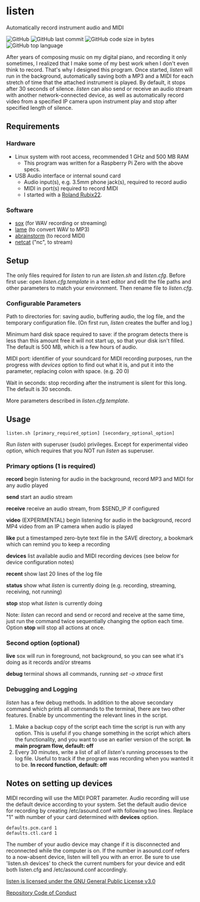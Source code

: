 # listen
Automatically record instrument audio and MIDI

![GitHub](https://img.shields.io/github/license/danieljweinberg/listen?color=3d9fbf&style=plastic)
![GitHub last commit](https://img.shields.io/github/last-commit/danieljweinberg/listen?style=plastic)
![GitHub code size in bytes](https://img.shields.io/github/languages/code-size/danieljweinberg/listen?color=dea92c&style=plastic)
![GitHub top language](https://img.shields.io/github/languages/top/danieljweinberg/listen?color=3aa64c&style=plastic)

After years of composing music on my digital piano, and recording it only sometimes, I realized that I make some of my best work when I don't even think to record. That's why I designed this program. Once started, _listen_ will run in the background, automatically saving both a MP3 and a MIDI for each stretch of time that the attached instrument is played. By default, it stops after 30 seconds of silence. _listen_ can also send or receive an audio stream with another network-connected device, as well as automatically record video from a specified IP camera upon instrument play and stop after specified length of silence.

## Requirements
### Hardware
- Linux system with root access, recommended 1 GHz and 500 MB RAM
  - This program was written for a Raspberry Pi Zero with the above specs.
- USB Audio interface or internal sound card
  - Audio input(s), e.g. 3.5mm phone jack(s), required to record audio
  - MIDI in port(s) required to record MIDI
  - I started with a [Roland Rubix22](https://www.roland.com/us/products/rubix22/).
### Software  
- [sox](http://sox.sourceforge.net/) (for WAV recording or streaming)
- [lame](https://lame.sourceforge.io/) (to convert WAV to MP3)
- [abrainstorm](http://www.sreal.com/~div/midi-utilities/) (to record MIDI)
- [netcat](http://netcat.sourceforge.net/) ("nc", to stream)

## Setup
The only files required for _listen_ to run are _listen.sh_ and _listen.cfg_. Before first use: open _listen.cfg.template_ in a text editor and edit the file paths and other parameters to match your environment. Then rename file to _listen.cfg_.

### Configurable Parameters
Path to directories for: saving audio, buffering audio, the log file, and the temporary configuration file. (On first run, _listen_ creates the buffer and log.)

Minimum hard disk space required to save: if the program detects there is less than this amount free it will not start up, so that your disk isn't filled. The default is 500 MB, which is a few hours of audio.

MIDI port: identifier of your soundcard for MIDI recording purposes, run the progress with _devices_ option to find out what it is, and put it into the parameter, replacing colon with space. (e.g. 20 0)

Wait in seconds: stop recording after the instrument is silent for this long. The default is 30 seconds.

More parameters described in _listen.cfg.template_.

## Usage
```
listen.sh [primary_required_option] [secondary_optional_option]
```

Run _listen_ with superuser (sudo) privileges. Except for experimental video option, which requires that you NOT run _listen_ as superuser.


### Primary options (1 is required)
  **record**	begin listening for audio in the background, record MP3 and MIDI for any audio played
  
  **send**		start an audio stream
  
  **receive**	receive an audio stream, from $SEND_IP if configured

  **video**	(EXPERIMENTAL) begin listening for audio in the background, record MP4 video from an IP camera when audio is played
  
  **like**		put a timestamped zero-byte text file in the SAVE directory, a bookmark which can remind you to keep a recording
  
  **devices**	list available audio and MIDI recording devices (see below for device configuration notes)
  
  **recent**	show last 20 lines of the log file
  
  **status**	show what _listen_ is currently doing (e.g. recording, streaming, receiving, not running)
  
  **stop**		stop what _listen_ is currently doing
  
Note: _listen_ can record and send or record and receive at the same time, just run the command twice sequentially changing the option each time. Option **stop** will stop all actions at once.
  
### Second option (optional)
  **live**		sox will run in foreground, not background, so you can see what it's doing as it records and/or streams
        
  **debug**		terminal shows all commands, running _set -o xtrace_ first
  
### Debugging and Logging

_listen_ has a few debug methods. In addition to the above secondary command which prints all commands to the terminal, there are two other features. Enable by uncommenting the relevant lines in the script.
1. Make a backup copy of the script each time the script is run with any option. This is useful if you change something in the script which alters the functionality, and you want to use an earlier version of the script. **In main program flow, default: off**
2. Every 30 minutes, write a list of all of _listen_'s running processes to the log file. Useful to track if the program was recording when you wanted it to be. **In record function, default: off**

## Notes on setting up devices
MIDI recording will use the MIDI PORT parameter.
Audio recording will use the default device according to your system.
Set the default audio device for recording by creating /etc/asound.conf with following two lines. 
Replace "1" with number of your card determined with **devices** option.

```
defaults.pcm.card 1
defaults.ctl.card 1
```
The number of your audio device may change if it is disconnected and reconnected while the computer is on.
If the number in asound.conf refers to a now-absent device, listen will tell you with an error.
Be sure to use 'listen.sh devices' to check the current numbers for your device and edit both 
listen.cfg and /etc/asound.conf accordingly.

[listen is licensed under the GNU General Public License v3.0](../LICENSE.txt)

[Repository Code of Conduct](../CODE_OF_CONDUCT.md)
